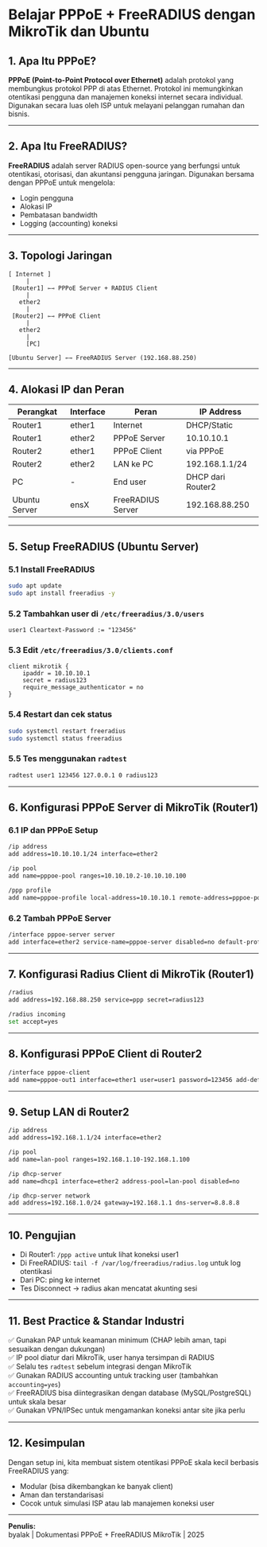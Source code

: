 
# Belajar PPPoE + FreeRADIUS dengan MikroTik dan Ubuntu

## 1. Apa Itu PPPoE?

**PPPoE (Point-to-Point Protocol over Ethernet)** adalah protokol yang membungkus protokol PPP di atas Ethernet. Protokol ini memungkinkan otentikasi pengguna dan manajemen koneksi internet secara individual. Digunakan secara luas oleh ISP untuk melayani pelanggan rumahan dan bisnis.

---

## 2. Apa Itu FreeRADIUS?

**FreeRADIUS** adalah server RADIUS open-source yang berfungsi untuk otentikasi, otorisasi, dan akuntansi pengguna jaringan. Digunakan bersama dengan PPPoE untuk mengelola:
- Login pengguna
- Alokasi IP
- Pembatasan bandwidth
- Logging (accounting) koneksi

---

## 3. Topologi Jaringan

```
[ Internet ]
     |
 [Router1] ⇽⇾ PPPoE Server + RADIUS Client
     |
   ether2
     |
 [Router2] ⇽⇾ PPPoE Client
     |
   ether2
     |
     [PC]

[Ubuntu Server] ⇽⇾ FreeRADIUS Server (192.168.88.250)
```

---

## 4. Alokasi IP dan Peran

| Perangkat      | Interface   | Peran                | IP Address            |
|----------------|-------------|----------------------|------------------------|
| Router1        | ether1      | Internet              | DHCP/Static            |
| Router1        | ether2      | PPPoE Server          | 10.10.10.1             |
| Router2        | ether1      | PPPoE Client          | via PPPoE              |
| Router2        | ether2      | LAN ke PC             | 192.168.1.1/24         |
| PC             | -           | End user              | DHCP dari Router2      |
| Ubuntu Server  | ensX        | FreeRADIUS Server     | 192.168.88.250         |

---

## 5. Setup FreeRADIUS (Ubuntu Server)

### 5.1 Install FreeRADIUS
```bash
sudo apt update
sudo apt install freeradius -y
```

### 5.2 Tambahkan user di `/etc/freeradius/3.0/users`
```text
user1 Cleartext-Password := "123456"
```

### 5.3 Edit `/etc/freeradius/3.0/clients.conf`
```text
client mikrotik {
    ipaddr = 10.10.10.1
    secret = radius123
    require_message_authenticator = no
}
```

### 5.4 Restart dan cek status
```bash
sudo systemctl restart freeradius
sudo systemctl status freeradius
```

### 5.5 Tes menggunakan `radtest`
```bash
radtest user1 123456 127.0.0.1 0 radius123
```

---

## 6. Konfigurasi PPPoE Server di MikroTik (Router1)

### 6.1 IP dan PPPoE Setup
```bash
/ip address
add address=10.10.10.1/24 interface=ether2

/ip pool
add name=pppoe-pool ranges=10.10.10.2-10.10.10.100

/ppp profile
add name=pppoe-profile local-address=10.10.10.1 remote-address=pppoe-pool use-radius=yes
```

### 6.2 Tambah PPPoE Server
```bash
/interface pppoe-server server
add interface=ether2 service-name=pppoe-server disabled=no default-profile=pppoe-profile authentication=pap
```

---

## 7. Konfigurasi Radius Client di MikroTik (Router1)

```bash
/radius
add address=192.168.88.250 service=ppp secret=radius123

/radius incoming
set accept=yes
```

---

## 8. Konfigurasi PPPoE Client di Router2

```bash
/interface pppoe-client
add name=pppoe-out1 interface=ether1 user=user1 password=123456 add-default-route=yes use-peer-dns=yes disabled=no
```

---

## 9. Setup LAN di Router2

```bash
/ip address
add address=192.168.1.1/24 interface=ether2

/ip pool
add name=lan-pool ranges=192.168.1.10-192.168.1.100

/ip dhcp-server
add name=dhcp1 interface=ether2 address-pool=lan-pool disabled=no

/ip dhcp-server network
add address=192.168.1.0/24 gateway=192.168.1.1 dns-server=8.8.8.8
```

---

## 10. Pengujian

- Di Router1: `/ppp active` untuk lihat koneksi user1
- Di FreeRADIUS: `tail -f /var/log/freeradius/radius.log` untuk log otentikasi
- Dari PC: ping ke internet
- Tes Disconnect → radius akan mencatat akunting sesi

---

## 11. Best Practice & Standar Industri

✅ Gunakan PAP untuk keamanan minimum (CHAP lebih aman, tapi sesuaikan dengan dukungan)  
✅ IP pool diatur dari MikroTik, user hanya tersimpan di RADIUS  
✅ Selalu tes `radtest` sebelum integrasi dengan MikroTik  
✅ Gunakan RADIUS accounting untuk tracking user (tambahkan `accounting=yes`)  
✅ FreeRADIUS bisa diintegrasikan dengan database (MySQL/PostgreSQL) untuk skala besar  
✅ Gunakan VPN/IPSec untuk mengamankan koneksi antar site jika perlu

---

## 12. Kesimpulan

Dengan setup ini, kita membuat sistem otentikasi PPPoE skala kecil berbasis FreeRADIUS yang:
- Modular (bisa dikembangkan ke banyak client)
- Aman dan terstandarisasi
- Cocok untuk simulasi ISP atau lab manajemen koneksi user

---

**Penulis:**  
byalak | Dokumentasi PPPoE + FreeRADIUS MikroTik | 2025
